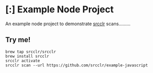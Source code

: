 # [:] Example Node Project

An example node project to demonstrate [srcclr](https://www.srcclr.com) scans.........

## Try me!

```
brew tap srcclr/srcclr
brew install srcclr
srcclr activate
srcclr scan --url https://github.com/srcclr/example-javascript
```

